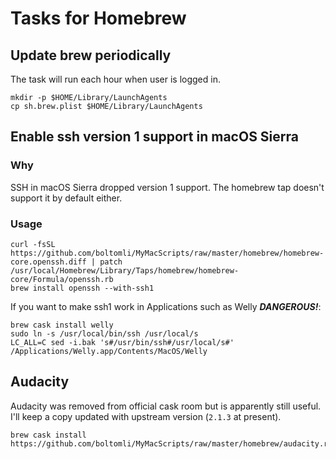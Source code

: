 # Tasks for Homebrew

## Update brew periodically

The task will run each hour when user is logged in.

```shell
mkdir -p $HOME/Library/LaunchAgents
cp sh.brew.plist $HOME/Library/LaunchAgents
```

## Enable ssh version 1 support in macOS Sierra

### Why

SSH in macOS Sierra dropped version 1 support. The homebrew tap doesn't support it by default either.

### Usage

```shell
curl -fsSL https://github.com/boltomli/MyMacScripts/raw/master/homebrew/homebrew-core.openssh.diff | patch /usr/local/Homebrew/Library/Taps/homebrew/homebrew-core/Formula/openssh.rb
brew install openssh --with-ssh1
```

If you want to make ssh1 work in Applications such as Welly ***DANGEROUS!***:

```shell
brew cask install welly
sudo ln -s /usr/local/bin/ssh /usr/local/s
LC_ALL=C sed -i.bak 's#/usr/bin/ssh#/usr/local/s#' /Applications/Welly.app/Contents/MacOS/Welly
```

## Audacity

Audacity was removed from official cask room but is apparently still useful. I'll keep a copy updated with upstream version (`2.1.3` at present).

```shell
brew cask install https://github.com/boltomli/MyMacScripts/raw/master/homebrew/audacity.rb
```
